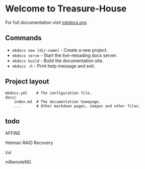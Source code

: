 # Welcome to Treasure-House

For full documentation visit [mkdocs.org](https://www.mkdocs.org).

## Commands

* `mkdocs new [dir-name]` - Create a new project.
* `mkdocs serve` - Start the live-reloading docs server.
* `mkdocs build` - Build the documentation site.
* `mkdocs -h` - Print help message and exit.

## Project layout

```plaintext
mkdocs.yml    # The configuration file.
docs/
    index.md  # The documentation homepage.
    ...       # Other markdown pages, images and other files.
```

## todo

AFFiNE

Hetman RAID Recovery

zui

mRemoteNG
